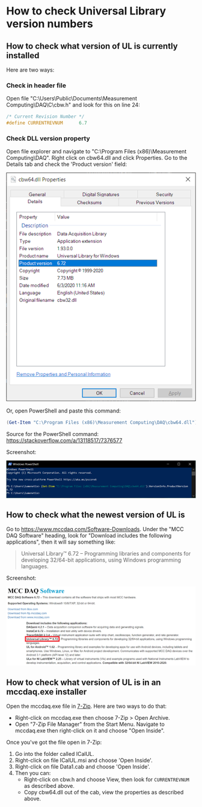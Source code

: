 # How to check Universal Library version numbers

## How to check what version of UL is currently installed

Here are two ways:

### Check in header file 

Open file "C:\Users\Public\Documents\Measurement Computing\DAQ\C\cbw.h" and look for this on line 24:

``` C
/* Current Revision Number */
#define CURRENTREVNUM      6.7
```

### Check DLL version property

Open file explorer and navigate to "C:\Program Files (x86)\Measurement Computing\DAQ". Right click on cbw64.dll and click Properties. Go to the Details tab and check the 'Product version' field:

<p align="center">
  <img src="img/for-checking-UL-version/product-version-of-cbw64-dot-dll.png"/>
</p>

Or, open PowerShell and paste this command:

```powershell
(Get-Item "C:\Program Files (x86)\Measurement Computing\DAQ\cbw64.dll").VersionInfo.ProductVersion
```

Source for the PowerShell command: https://stackoverflow.com/a/13118517/7376577

Screenshot:

![](img/for-checking-UL-version/get-dll-version-using-powershell.png)

## How to check what the newest version of UL is

Go to https://www.mccdaq.com/Software-Downloads. Under the "MCC DAQ Software" heading, look for "Download includes the following applications", then it will say something like:

> Universal Library™ 6.72 – Programming libraries and components for developing 32/64-bit applications, using Windows programming languages.

Screenshot:

![](img/for-checking-UL-version/newest-version-online.png)

## How to check what version of UL is in an mccdaq.exe installer

Open the mccdaq.exe file in [7-Zip](https://www.7-zip.org/). Here are two ways to do that:

* Right-click on mccdaq.exe then choose 7-Zip > Open Archive.
* Open "7-Zip File Manager" from the Start Menu. Navigate to mccdaq.exe then right-click on it and choose "Open Inside".

Once you've got the file open in 7-Zip:

1. Go into the folder called ICalUL.
2. Right-click on file ICalUL.msi and choose 'Open Inside'.
3. Right-click on file Data1.cab and choose 'Open Inside'.
4. Then you can:
   * Right-click on cbw.h and choose View, then look for `CURRENTREVNUM` as described above.
   * Copy cbw64.dll out of the cab, view the properties as described above.